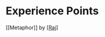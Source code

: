 # Experience Points

[[Metaphor]] by [[Raj]]


[//begin]: # "Autogenerated link references for markdown compatibility"
[Raj]: Raj "Raj"
[//end]: # "Autogenerated link references"